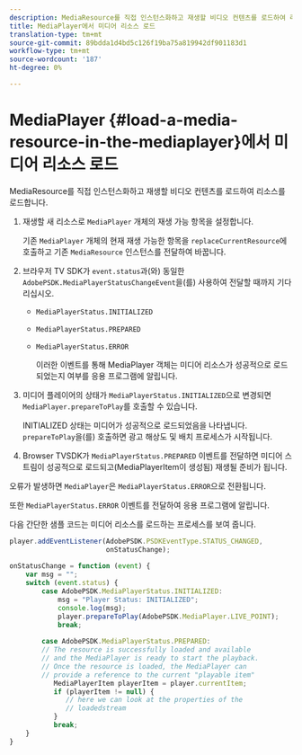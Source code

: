 ```yaml
---
description: MediaResource를 직접 인스턴스화하고 재생할 비디오 컨텐츠를 로드하여 리소스를 로드합니다.
title: MediaPlayer에서 미디어 리소스 로드
translation-type: tm+mt
source-git-commit: 89bdda1d4bd5c126f19ba75a819942df901183d1
workflow-type: tm+mt
source-wordcount: '187'
ht-degree: 0%

---
```



# MediaPlayer {#load-a-media-resource-in-the-mediaplayer}에서 미디어 리소스 로드

MediaResource를 직접 인스턴스화하고 재생할 비디오 컨텐츠를 로드하여 리소스를 로드합니다.

1. 재생할 새 리소스로 `MediaPlayer` 개체의 재생 가능 항목을 설정합니다.

   기존 `MediaPlayer` 개체의 현재 재생 가능한 항목을 `replaceCurrentResource`에 호출하고 기존 `MediaResource` 인스턴스를 전달하여 바꿉니다.

1. 브라우저 TV SDK가 `event.status`과(와) 동일한 `AdobePSDK.MediaPlayerStatusChangeEvent`을(를) 사용하여 전달할 때까지 기다리십시오.

   * `MediaPlayerStatus.INITIALIZED`
   * `MediaPlayerStatus.PREPARED`
   * `MediaPlayerStatus.ERROR`

      이러한 이벤트를 통해 MediaPlayer 객체는 미디어 리소스가 성공적으로 로드되었는지 여부를 응용 프로그램에 알립니다.

1. 미디어 플레이어의 상태가 `MediaPlayerStatus.INITIALIZED`으로 변경되면 `MediaPlayer.prepareToPlay`를 호출할 수 있습니다.

   INITIALIZED 상태는 미디어가 성공적으로 로드되었음을 나타냅니다. `prepareToPlay`을(를) 호출하면 광고 해상도 및 배치 프로세스가 시작됩니다.
1. Browser TVSDK가 `MediaPlayerStatus.PREPARED` 이벤트를 전달하면 미디어 스트림이 성공적으로 로드되고(MediaPlayerItem이 생성됨) 재생될 준비가 됩니다.

오류가 발생하면 `MediaPlayer`은 `MediaPlayerStatus.ERROR`으로 전환됩니다.

또한 `MediaPlayerStatus.ERROR` 이벤트를 전달하여 응용 프로그램에 알립니다.

><!--<a id="example_3774607C6F08473282CF0CB7F3D82373"></a>-->


다음 간단한 샘플 코드는 미디어 리소스를 로드하는 프로세스를 보여 줍니다.

```js
player.addEventListener(AdobePSDK.PSDKEventType.STATUS_CHANGED,  
                        onStatusChange); 
 
onStatusChange = function (event) { 
    var msg = ""; 
    switch (event.status) { 
        case AdobePSDK.MediaPlayerStatus.INITIALIZED: 
            msg = "Player Status: INITIALIZED"; 
            console.log(msg); 
            player.prepareToPlay(AdobePSDK.MediaPlayer.LIVE_POINT); 
            break; 
 
        case AdobePSDK.MediaPlayerStatus.PREPARED: 
        // The resource is successfully loaded and available 
        // and the MediaPlayer is ready to start the playback. 
        // Once the resource is loaded, the MediaPlayer can 
        // provide a reference to the current "playable item" 
           MediaPlayerItem playerItem = player.currentItem; 
           if (playerItem != null) {  
              // here we can look at the properties of the  
              // loadedstream 
           } 
           break; 
    } 
}
```
